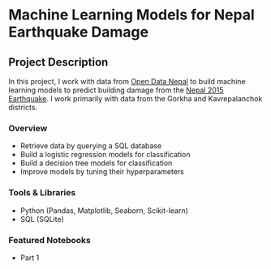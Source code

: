 # Machine Learning Models for Nepal Earthquake Damage

## Project Description
In this project, I work with data from [Open Data Nepal](https://opendatanepal.com) to build machine learning models to predict building damage from the [Nepal 2015 Earthquake](https://en.wikipedia.org/wiki/April_2015_Nepal_earthquake). I work primarily with data from the Gorkha and Kavrepalanchok districts.

### Overview
* Retrieve data by querying a SQL database
* Build a logistic regression models for classification
* Build a decision tree models for classification
* Improve models by tuning their hyperparameters

### Tools & Libraries
* Python (Pandas, Matplotlib, Seaborn, Scikit-learn)
* SQL (SQLite)

### Featured Notebooks
* Part 1
